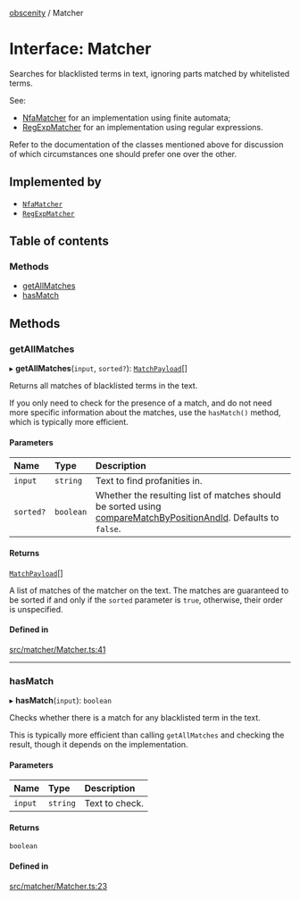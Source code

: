 [obscenity](../README.md) / Matcher

# Interface: Matcher

Searches for blacklisted terms in text, ignoring parts matched by whitelisted
terms.

See:
- [NfaMatcher](../classes/NfaMatcher.md) for an implementation using finite automata;
- [RegExpMatcher](../classes/RegExpMatcher.md) for an implementation using regular expressions.

Refer to the documentation of the classes mentioned above for discussion of
which circumstances one should prefer one over the other.

## Implemented by

- [`NfaMatcher`](../classes/NfaMatcher.md)
- [`RegExpMatcher`](../classes/RegExpMatcher.md)

## Table of contents

### Methods

- [getAllMatches](Matcher.md#getallmatches)
- [hasMatch](Matcher.md#hasmatch)

## Methods

### getAllMatches

▸ **getAllMatches**(`input`, `sorted?`): [`MatchPayload`](MatchPayload.md)[]

Returns all matches of blacklisted terms in the text.

If you only need to check for the presence of a match, and do not need
more specific information about the matches, use the `hasMatch()` method,
which is typically more efficient.

#### Parameters

| Name | Type | Description |
| :------ | :------ | :------ |
| `input` | `string` | Text to find profanities in. |
| `sorted?` | `boolean` | Whether the resulting list of matches should be sorted using [compareMatchByPositionAndId](../README.md#comparematchbypositionandid). Defaults to `false`. |

#### Returns

[`MatchPayload`](MatchPayload.md)[]

A list of matches of the matcher on the text. The matches are
guaranteed to be sorted if and only if the `sorted` parameter is `true`,
otherwise, their order is unspecified.

#### Defined in

[src/matcher/Matcher.ts:41](https://github.com/jo3-l/obscenity/blob/79cfa63/src/matcher/Matcher.ts#L41)

___

### hasMatch

▸ **hasMatch**(`input`): `boolean`

Checks whether there is a match for any blacklisted term in the text.

This is typically more efficient than calling `getAllMatches` and
checking the result, though it depends on the implementation.

#### Parameters

| Name | Type | Description |
| :------ | :------ | :------ |
| `input` | `string` | Text to check. |

#### Returns

`boolean`

#### Defined in

[src/matcher/Matcher.ts:23](https://github.com/jo3-l/obscenity/blob/79cfa63/src/matcher/Matcher.ts#L23)
